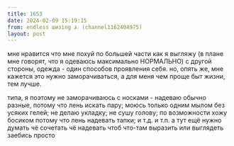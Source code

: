 ```yaml
---
title: 1653
date: 2024-02-09 15:19:15
from: endless шизing ⍼ (channel1162404975)
layout: post
---
```


мне нравится что мне похуй по большей части как я выгляжу (в плане мне говорят, что я одеваюсь максимально НОРМАЛЬНО)
с другой стороны, одежда - один способов проявления себя. 
но, опять же, мне кажется это нужно заморачиваться, а для меня чем проще быт жизни, тем лучше. 

типа, я поэтому не заморачиваюсь с носками - надеваю обычно разные, потому что лень искать пару; моюсь только одним мылом без усяких гелей; не делаю укладку; не сушу голову; по возможности хожу босиком потому что лень надевать тапки; и т.д. и т.п.
а тут ещё нужно думать чё сочетать чё надевать чтоб что-там выразить или выглядеть заебись просто
